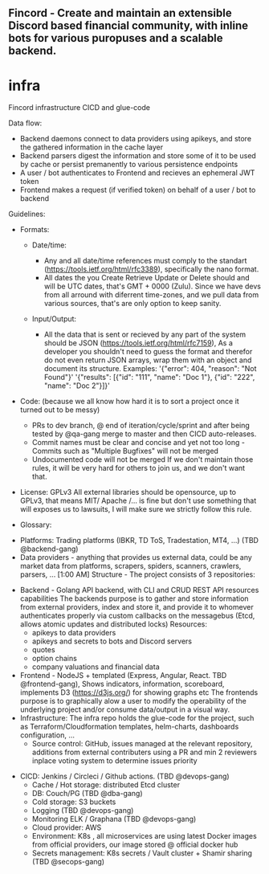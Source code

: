 ## Fincord - Create and maintain an extensible Discord based financial community, with inline bots for various puropuses and a scalable backend.
# infra
Fincord infrastructure CICD and glue-code

Data flow: 
- Backend daemons connect to data providers using apikeys, and store the gathered information in the cache layer
- Backend parsers digest the information and store some of it to be used by cache or persist premanently to various persistence endpoints
- A user / bot authenticates to Frontend and recieves an ephemeral JWT token
- Frontend makes a request (if verified token) on behalf of a user / bot to backend

Guidelines:
* Formats:
  + Date/time: 
    - Any and all date/time references must comply to the standart (https://tools.ietf.org/html/rfc3389), specifically the nano format.
    - All dates the you Create Retrieve Update or Delete should and will be UTC dates, that's GMT + 0000 (Zulu).
Since we have devs from all arround with diferrent time-zones, and we pull data from various sources, that's are only option to keep sanity.

  + Input/Output:
    - All the data that is sent or recieved by any part of the system should be JSON (https://tools.ietf.org/html/rfc7159),
      As a developer you shouldn't need to guess the format and therefor do not even return JSON arrays, wrap them with an object and document its structure.
      Examples:
      '{"error": 404, "reason": "Not Found"}'
      '{"results": [{"id": "111", "name": "Doc 1"}, {"id": "222", "name": "Doc 2"}]}'

* Code: (because we all know how hard it is to sort a project once it turned out to be messy)
  - PRs to dev branch, @ end of iteration/cycle/sprint and after being tested by @qa-gang merge to master and then CICD auto-releases.
  - Commit names must be clear and concise and yet not too long - Commits such as "Multiple Bugfixes" will not be merged
  - Undocumented code will not be merged
If we don't maintain those rules, it will be very hard for others to join us, and we don't want that.

* License: GPLv3
  All external libraries should be opensource, up to GPLv3, that means MIT/ Apache /... is fine but don't use something that will exposes us to lawsuits, I will make sure we strictly follow this rule.

* Glossary:
 - Platforms: Trading platforms (IBKR, TD ToS, Tradestation, MT4, ...) (TBD @backend-gang)
 - Data providers - anything that provides us external data, could be any market data from platforms, scrapers, spiders, scanners, crawlers, parsers, ...
[1:00 AM]
Structure - The project consists of 3 repositories:
* Backend - Golang API backend, with CLI and CRUD REST API resources capabilities
  The backends purpose is to gather and store information from external providers, index and store it, and provide it to whomever authenticates properly via custom callbacks on the messagebus (Etcd, allows atomic updates and distributed locks)
  Resources:
  - apikeys to data providers
  - apikeys and secrets to bots and Discord servers
  - quotes
  - option chains
  - company valuations and financial data
* Frontend - NodeJS + templated (Express, Angular, React. TBD @frontend-gang), Shows indicators, information, scoreboard, implements D3 (https://d3js.org/) for showing graphs etc
  The frontends purpose is to graphically alow a user to modify the operability of the underlying project and/or consume data/output in a visual way.
* Infrastructure:
  The infra repo holds the glue-code for the project, such as Terraform/Cloudformation templates, helm-charts, dashboards configuration, ...
  - Source control: GitHub, issues managed at the relevant repository, additions from external contributers using a PR and min 2 reviewers
inplace voting system to determine issues priority

- CICD: Jenkins / Circleci / Github actions. (TBD @devops-gang)
  - Cache / Hot storage: distributed Etcd cluster
  - DB: Couch/PG (TBD @dba-gang)
  - Cold storage: S3 buckets
  - Logging (TBD @devops-gang)
  - Monitoring ELK / Graphana (TBD @devops-gang)
  - Cloud provider: AWS
  - Environment: K8s , all microservices are using latest Docker images from official providers, our image stored @ official docker hub
  -  Secrets management: K8s secrets / Vault cluster + Shamir sharing (TBD @secops-gang)
